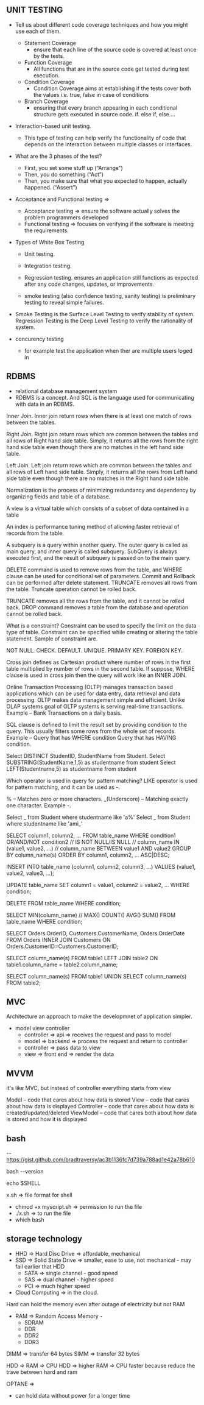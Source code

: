 ## UNIT TESTING

- Tell us about different code coverage techniques and how you might use each of them.

  - Statement Coverage
    - ensure that each line of the source code is covered at least once by the tests.
  - Function Coverage
    - All functions that are in the source code get tested during test execution.
  - Condition Coverage
    - Condition Coverage aims at establishing if the tests cover both the values i.e. true, false in case of conditions
  - Branch Coverage
    - ensuring that every branch appearing in each conditional structure gets executed in source code. if. else if, else....

- Interaction-based unit testing.

  - This type of testing can help verify the functionality of code that depends on the interaction between multiple classes or interfaces.

- What are the 3 phases of the test?

  - First, you set some stuff up (“Arrange”)
  - Then, you do something (“Act”)
  - Then, you make sure that what you expected to happen, actually happened. (“Assert”)

- Acceptance and Functional testing =>

  - Acceptance testing => ensure the software actually solves the problem programmers developed
  - Functional testing => focuses on verifying if the software is meeting the requirements.

- Types of White Box Testing

  - Unit testing.
  - Integration testing.
  - Regression testing. ensures an application still functions as expected after any code changes, updates, or improvements.

  - smoke testing (also confidence testing, sanity testing) is preliminary testing to reveal simple failures.

- Smoke Testing is the Surface Level Testing to verify stability of system. Regression Testing is the Deep Level Testing to verify the rationality of system.

- concurency testing
  - for example test the application when ther are multiple users loged in

## RDBMS

- relational database management system
- RDBMS is a concept. And SQL is the language used for communicating with data in an RDBMS.

Inner Join.
Inner join return rows when there is at least one match of rows between the tables.

Right Join.
Right join return rows which are common between the tables and all rows of Right hand side table. Simply, it returns all the rows from the right hand side table even though there are no matches in the left hand side table.

Left Join.
Left join return rows which are common between the tables and all rows of Left hand side table. Simply, it returns all the rows from Left hand side table even though there are no matches in the Right hand side table.

Normalization is the process of minimizing redundancy and dependency by organizing fields and table of a database.

A view is a virtual table which consists of a subset of data contained in a table

An index is performance tuning method of allowing faster retrieval of records from the table.

A subquery is a query within another query. The outer query is called as main query, and inner query is called subquery. SubQuery is always executed first, and the result of subquery is passed on to the main query.

DELETE command is used to remove rows from the table, and WHERE clause can be used for conditional set of parameters. Commit and Rollback can be performed after delete statement.
TRUNCATE removes all rows from the table. Truncate operation cannot be rolled back.

TRUNCATE removes all the rows from the table, and it cannot be rolled back. DROP command removes a table from the database and operation cannot be rolled back.

What is a constraint?
Constraint can be used to specify the limit on the data type of table. Constraint can be specified while creating or altering the table statement. Sample of constraint are.

NOT NULL.
CHECK.
DEFAULT.
UNIQUE.
PRIMARY KEY.
FOREIGN KEY.

Cross join defines as Cartesian product where number of rows in the first table multiplied by number of rows in the second table. If suppose, WHERE clause is used in cross join then the query will work like an INNER JOIN.

Online Transaction Processing (OLTP) manages transaction based applications which can be used for data entry, data retrieval and data processing. OLTP makes data management simple and efficient. Unlike OLAP systems goal of OLTP systems is serving real-time transactions.
Example – Bank Transactions on a daily basis.

SQL clause is defined to limit the result set by providing condition to the query. This usually filters some rows from the whole set of records.
Example – Query that has WHERE condition
Query that has HAVING condition.

Select DISTINCT StudentID, StudentName from Student.
Select SUBSTRING(StudentName,1,5) as studentname from student
Select LEFT(Studentname,5) as studentname from student

Which operator is used in query for pattern matching?
LIKE operator is used for pattern matching, and it can be used as -.

% – Matches zero or more characters.
\_(Underscore) – Matching exactly one character.
Example -.

Select _ from Student where studentname like 'a%'
Select _ from Student where studentname like 'ami\_'

SELECT column1, column2, ...
FROM table_name
WHERE condition1 OR/AND/NOT condition2 // IS NOT NULL/IS NULL // column_name IN (value1, value2, ...) // column_name BETWEEN value1 AND value2
GROUP BY column_name(s)
ORDER BY column1, column2, ... ASC|DESC;

INSERT INTO table_name (column1, column2, column3, ...)
VALUES (value1, value2, value3, ...);

UPDATE table_name
SET column1 = value1, column2 = value2, ...
WHERE condition;

DELETE FROM table_name WHERE condition;

SELECT MIN(column_name) // MAX() COUNT() AVG() SUM()
FROM table_name
WHERE condition;

SELECT Orders.OrderID, Customers.CustomerName, Orders.OrderDate
FROM Orders
INNER JOIN Customers ON Orders.CustomerID=Customers.CustomerID;

SELECT column_name(s)
FROM table1
LEFT JOIN table2
ON table1.column_name = table2.column_name;

SELECT column_name(s) FROM table1
UNION
SELECT column_name(s) FROM table2;

## MVC

Architecture an approach to make the developmnet of application simpler.

- model view controller
  - controller => api => receives the request and pass to model
  - model => backend => process the request and return to controller
  - controller => pass data to view
  - view => front end => render the data

## MVVM

it's like MVC, but instead of controller everything starts from view

Model – code that cares about how data is stored
View – code that cares about how data is displayed
Controller – code that cares about how data is created/updated/deleted
ViewModel – code that cares both about how data is stored and how it is displayed

## bash

-- https://gist.github.com/bradtraversy/ac3b1136fc7d739a788ad1e42a78b610

bash --version

echo $SHELL

x.sh => file format for shell

- chmod +x myscript.sh => permission to run the file
- ./x.sh => to run the file
- which bash

## storage technology

- HHD => Hard Disc Drive => affordable, mechanical
- SSD => Solid State Drive => smaller, ease to use, not mechanical - may fail earlier that HDD
  - SATA => single channel - good speed
  - SAS => dual channel - higher speed
  - PCI => much higher speed
- Cloud Computing => in the cloud.

Hard can hold the memory even after outage of electricity but not RAM

- RAM => Random Access Memory -
  - SDRAM
  - DDR
  - DDR2
  - DDR3

DIMM => transfer 64 bytes
SIMM => transfer 32 bytes

HDD => RAM => CPU
HDD => higher RAM => CPU faster because reduce the trave between hard and ram

OPTANE =>

- can hold data without power for a longer time
